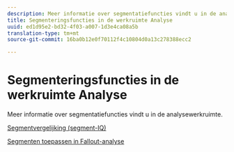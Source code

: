 ```yaml
---
description: Meer informatie over segmentatiefuncties vindt u in de analysewerkruimte.
title: Segmenteringsfuncties in de werkruimte Analyse
uuid: ed1d95e2-bd32-4f03-a007-1d3e4ca08a5b
translation-type: tm+mt
source-git-commit: 16ba0b12e0f70112f4c10804d0a13c278388ecc2

---
```



# Segmenteringsfuncties in de werkruimte Analyse

Meer informatie over segmentatiefuncties vindt u in de analysewerkruimte.

[Segmentvergelijking (segment-IQ)](https://marketing.adobe.com/resources/help/en_US/analytics/analysis-workspace/segment-comparison.html)

[Segmenten toepassen in Fallout-analyse](https://marketing.adobe.com/resources/help/en_US/analytics/analysis-workspace/compare-segments-fallout.html)
